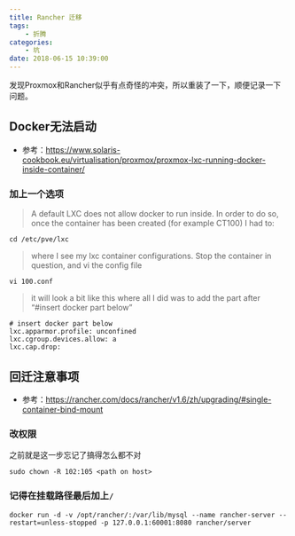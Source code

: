 ```yaml
---
title: Rancher 迁移
tags: 
    - 折腾
categories:
    - 坑
date: 2018-06-15 10:39:00
---
```


发现Proxmox和Rancher似乎有点奇怪的冲突，所以重装了一下，顺便记录一下问题。

## Docker无法启动

- 参考：https://www.solaris-cookbook.eu/virtualisation/proxmox/proxmox-lxc-running-docker-inside-container/

### 加上一个选项

> A default LXC does not allow docker to run inside. In order to do so, once the container has been created (for example CT100) I had to:

`cd /etc/pve/lxc`

> where I see my lxc container configurations. Stop the container in question, and vi the config file

`vi 100.conf`

> it will look a bit like this where all I did was to add the part after “#insert docker part below”


```
# insert docker part below
lxc.apparmor.profile: unconfined
lxc.cgroup.devices.allow: a
lxc.cap.drop:
```


## 回迁注意事项

- 参考：https://rancher.com/docs/rancher/v1.6/zh/upgrading/#single-container-bind-mount

### 改权限

之前就是这一步忘记了搞得怎么都不对

`sudo chown -R 102:105 <path on host>`

### 记得在挂载路径最后加上`/`

`docker run -d -v /opt/rancher/:/var/lib/mysql --name rancher-server --restart=unless-stopped -p 127.0.0.1:60001:8080 rancher/server `

